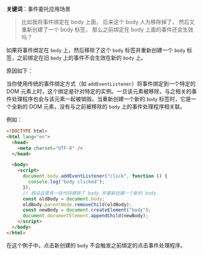 **关键词**：事件委托应用场景

> 比如我将事件绑定在 body 上面， 后来这个 body 人为移除掉了， 然后又重新创建了一个 body 标签， 那么之前绑定在 body 上面的事件还会生效吗？

如果将事件绑定在 `body` 上，然后移除了这个 `body` 标签并重新创建一个 `body` 标签，之前绑定在旧 `body` 上的事件不会生效在新的 `body` 上。

原因如下：

当你使用传统的事件绑定方式（如 `addEventListener`）将事件绑定到一个特定的 DOM 元素上时，这个绑定是针对特定的实例。一旦该元素被移除，与之相关的事件处理程序也会与该元素一起被销毁。当重新创建一个新的 `body` 标签时，它是一个全新的 DOM 元素，没有与之前被移除的 `body` 上的事件处理程序相关联。

例如：

```html
<!DOCTYPE html>
<html lang="en">
  <head>
    <meta charset="UTF-8" />
  </head>

  <body>
    <script>
      document.body.addEventListener("click", function () {
        console.log("body clicked");
      });
      // 假设这里有一些代码移除了 body 并重新创建一个新的 body
      const oldBody = document.body;
      oldBody.parentNode.removeChild(oldBody);
      const newBody = document.createElement("body");
      document.documentElement.appendChild(newBody);
    </script>
  </body>
</html>
```

在这个例子中，点击新创建的 `body` 不会触发之前绑定的点击事件处理程序。
